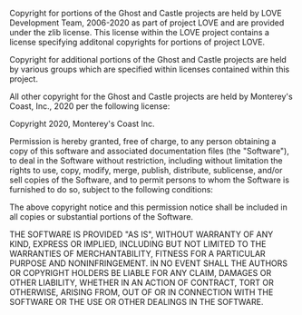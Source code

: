 Copyright for portions of the Ghost and Castle projects are held by LOVE Development Team, 2006-2020 as part of project LOVE and are provided under the zlib license. This license within the LOVE project contains a license specifying additonal copyrights for portions of project LOVE.

Copyright for additional portions of the Ghost and Castle projects are held by various groups which are specified within licenses contained within this project.

All other copyright for the Ghost and Castle projects are held by Monterey's Coast, Inc., 2020 per the following license:

Copyright 2020, Monterey's Coast Inc.

Permission is hereby granted, free of charge, to any person obtaining a copy of this software and associated documentation files (the "Software"), to deal in the Software without restriction, including without limitation the rights to use, copy, modify, merge, publish, distribute, sublicense, and/or sell copies of the Software, and to permit persons to whom the Software is furnished to do so, subject to the following conditions:

The above copyright notice and this permission notice shall be included in all copies or substantial portions of the Software.

THE SOFTWARE IS PROVIDED "AS IS", WITHOUT WARRANTY OF ANY KIND, EXPRESS OR IMPLIED, INCLUDING BUT NOT LIMITED TO THE WARRANTIES OF MERCHANTABILITY, FITNESS FOR A PARTICULAR PURPOSE AND NONINFRINGEMENT. IN NO EVENT SHALL THE AUTHORS OR COPYRIGHT HOLDERS BE LIABLE FOR ANY CLAIM, DAMAGES OR OTHER LIABILITY, WHETHER IN AN ACTION OF CONTRACT, TORT OR OTHERWISE, ARISING FROM, OUT OF OR IN CONNECTION WITH THE SOFTWARE OR THE USE OR OTHER DEALINGS IN THE SOFTWARE.
